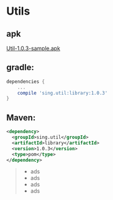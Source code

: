 # Utils
 

## apk
[Util-1.0.3-sample.apk](https://github.com/Sing1/Util/blob/master/app/app-debug.apk)
## gradle:
```groovy
dependencies {
    ...
    compile 'sing.util:library:1.0.3'
}
```
## Maven:
```xml
<dependency>
  <groupId>sing.util</groupId>
  <artifactId>library</artifactId>
  <version>1.0.3</version>
  <type>pom</type>
</dependency>
```

>- ads
>- ads
>- ads
>- ads
